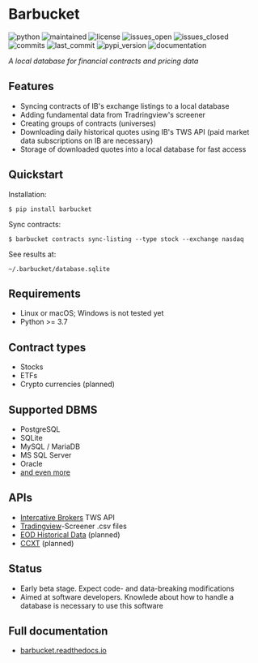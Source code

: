 # Barbucket

![python](https://img.shields.io/badge/Python-3776AB?style=for-the-badge&logo=python&logoColor=white)
![maintained](https://img.shields.io/badge/Maintained%3F-yes-green.svg)
![license](https://img.shields.io/github/license/croidzen/barbucket.svg)
![issues_open](https://img.shields.io/github/issues/croidzen/barbucket.svg)
![issues_closed](https://img.shields.io/github/issues-closed/croidzen/barbucket.svg)
![commits](https://badgen.net/github/commits/croidzen/barbucket)
![last_commit](https://badgen.net/github/last-commit/croidzen/barbucket)
![pypi_version](https://badgen.net/pypi/v/barbucket)
![documentation](https://readthedocs.org/projects/barbucket/badge/)
      
_A local database for financial contracts and pricing data_

## Features
* Syncing contracts of IB's exchange listings to a local database
* Adding fundamental data from Tradringview's screener
* Creating groups of contracts (universes)
* Downloading daily historical quotes using IB's TWS API (paid market data subscriptions on IB are necessary)
* Storage of downloaded quotes into a local database for fast access

## Quickstart
Installation:
```console
$ pip install barbucket
```
Sync contracts:
```console
$ barbucket contracts sync-listing --type stock --exchange nasdaq
```
See results at:
```console
~/.barbucket/database.sqlite
```

## Requirements
* Linux or macOS; Windows is not tested yet
* Python >= 3.7

## Contract types
* Stocks
* ETFs
* Crypto currencies (planned)

## Supported DBMS
* PostgreSQL
* SQLite
* MySQL / MariaDB
* MS SQL Server
* Oracle
* [and even more](https://docs.sqlalchemy.org/en/14/dialects/)

## APIs
* [Intercative Brokers](http://interactivebrokers.com) TWS API
* [Tradingview](https://tradingview.com)-Screener .csv files
* [EOD Historical Data](https://eodhistoricaldata.com) (planned)
* [CCXT](https://github.com/ccxt/ccxt) (planned)

## Status
* Early beta stage. Expect code- and data-breaking modifications
* Aimed at software developers. Knowlede about how to handle a database is necessary to use this software

## Full documentation
* [barbucket.readthedocs.io](https://barbucket.readthedocs.io/)
